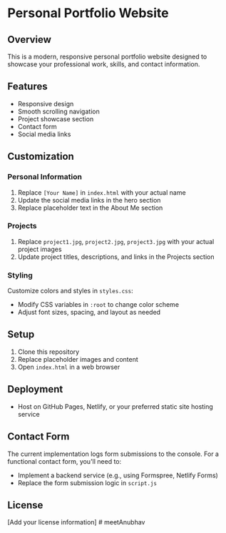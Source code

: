 # Personal Portfolio Website

## Overview
This is a modern, responsive personal portfolio website designed to showcase your professional work, skills, and contact information.

## Features
- Responsive design
- Smooth scrolling navigation
- Project showcase section
- Contact form
- Social media links

## Customization

### Personal Information
1. Replace `[Your Name]` in `index.html` with your actual name
2. Update the social media links in the hero section
3. Replace placeholder text in the About Me section

### Projects
1. Replace `project1.jpg`, `project2.jpg`, `project3.jpg` with your actual project images
2. Update project titles, descriptions, and links in the Projects section

### Styling
Customize colors and styles in `styles.css`:
- Modify CSS variables in `:root` to change color scheme
- Adjust font sizes, spacing, and layout as needed

## Setup
1. Clone this repository
2. Replace placeholder images and content
3. Open `index.html` in a web browser

## Deployment
- Host on GitHub Pages, Netlify, or your preferred static site hosting service

## Contact Form
The current implementation logs form submissions to the console. 
For a functional contact form, you'll need to:
- Implement a backend service (e.g., using Formspree, Netlify Forms)
- Replace the form submission logic in `script.js`

## License
[Add your license information]
#   m e e t A n u b h a v  
 